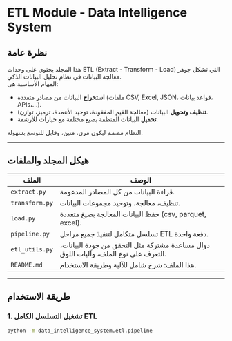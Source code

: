 # ETL Module - Data Intelligence System

## نظرة عامة

هذا المجلد يحتوي على وحدات ETL (Extract - Transform - Load) التي تشكل جوهر معالجة البيانات في نظام تحليل البيانات الذكي.  
المهام الأساسية هي:

- **استخراج** البيانات من مصادر متعددة (ملفات CSV, Excel, JSON، قواعد بيانات، APIs،...).
- **تنظيف وتحويل** البيانات (معالجة القيم المفقودة، توحيد الأعمدة، ترميز، توازن).
- **تحميل** البيانات المنظفة بصيغ مختلفة مع خيارات للأرشفة.

النظام مصمم ليكون مرن، متين، وقابل للتوسع بسهولة.

---

## هيكل المجلد والملفات

| الملف            | الوصف                                              |
|------------------|---------------------------------------------------|
| `extract.py`     | قراءة البيانات من كل المصادر المدعومة.            |
| `transform.py`   | تنظيف، معالجة، وتوحيد مجموعات البيانات.           |
| `load.py`        | حفظ البيانات المعالجة بصيغ متعددة (csv, parquet, excel). |
| `pipeline.py`    | تسلسل متكامل لتنفيذ جميع مراحل ETL دفعة واحدة.    |
| `etl_utils.py`   | دوال مساعدة مشتركة مثل التحقق من جودة البيانات، التعرف على نوع الملف، وآليات اللوق. |
| `README.md`      | هذا الملف: شرح شامل للآلية وطريقة الاستخدام.       |

---

## طريقة الاستخدام

### 1. تشغيل التسلسل الكامل ETL

```bash
python -m data_intelligence_system.etl.pipeline
